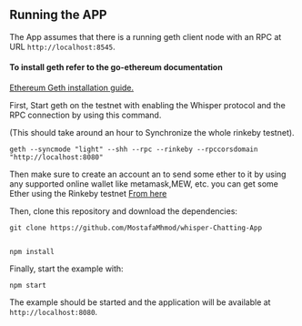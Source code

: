 ## Running the APP

The App assumes that there is a running geth client node with an RPC at URL `http://localhost:8545`. 
#### To install geth refer to the go-ethereum documentation 
[Ethereum Geth installation guide.](https://github.com/ethereum/go-ethereum/wiki/Installing-Geth)

First, Start geth on the testnet with enabling the Whisper protocol and the RPC connection by using this command.

(This should take around an hour to Synchronize the whole rinkeby testnet).

    geth --syncmode "light" --shh --rpc --rinkeby --rpccorsdomain "http://localhost:8080"

Then make sure to create an account an to send some ether to it by using any supported online wallet like metamask,MEW, etc. 
you can get some Ether using the Rinkeby testnet [From here](https://faucet.rinkeby.io/)

Then, clone this repository and download the dependencies:

    git clone https://github.com/MostafaMhmod/whisper-Chatting-App


    npm install

Finally, start the example with:

    npm start

The example should be started and the application will be available at `http://localhost:8080`.
